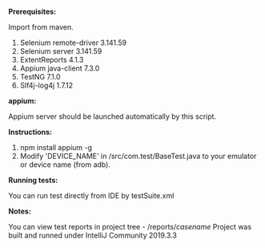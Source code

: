 **Prerequisites:**

Import from maven.

1. Selenium remote-driver 3.141.59
2. Selenium server 3.141.59
3. ExtentReports 4.1.3
4. Appium java-client 7.3.0
5. TestNG 7.1.0
6. Slf4j-log4j 1.7.12

**appium:**

Appium server should be launched automatically by this script.

**Instructions:**

1. npm install appium -g
2. Modify 'DEVICE_NAME' in /src/com.test/BaseTest.java to your emulator or device name (from adb).

**Running tests:**

You can run test directly from IDE by testSuite.xml

**Notes:**

You can view test reports in project tree - /reports/*casename*
Project was built and runned under IntelliJ Community 2019.3.3
